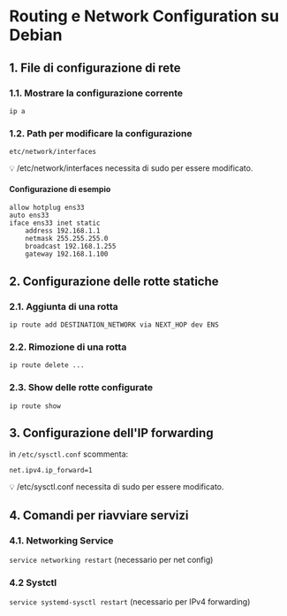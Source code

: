 # Routing e Network Configuration su Debian

## 1. File di configurazione di rete

### 1.1. Mostrare la configurazione corrente
` ip a `

### 1.2. Path per modificare la configurazione
` etc/network/interfaces `

<aside>
💡 /etc/network/interfaces necessita di sudo per essere modificato.
    
</aside>

#### Configurazione di esempio
``` interfaces
allow hotplug ens33
auto ens33
iface ens33 inet static
    address 192.168.1.1
    netmask 255.255.255.0
    broadcast 192.168.1.255
    gateway 192.168.1.100
```

## 2. Configurazione delle rotte statiche

### 2.1. Aggiunta di una rotta
` ip route add DESTINATION_NETWORK via NEXT_HOP dev ENS `

### 2.2. Rimozione di una rotta
` ip route delete ... `

### 2.3. Show delle rotte configurate
` ip route show `

## 3. Configurazione dell'IP forwarding
in ` /etc/sysctl.conf ` scommenta:
```
net.ipv4.ip_forward=1
```

<aside>
💡 /etc/sysctl.conf necessita di sudo per essere modificato.
    
</aside>

## 4. Comandi per riavviare servizi

### 4.1. Networking Service
` service networking restart ` (necessario per net config)

### 4.2 Systctl
` service systemd-sysctl restart ` (necessario per IPv4 forwarding)
